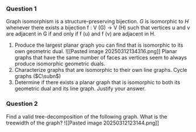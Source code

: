 ### Question 1
Graph isomorphism is a structure-preserving bijection. $G$ is isomorphic to $H$ whenever there exists a bijection f : V (G) → V (H) such that vertices u and v are adjacent in G if and only if f (u) and f (v) are adjacent in H.
1. Produce the largest planar graph you can find that is isomorphic to its own geometric dual.
   ![[Pasted image 20250312134316.png]]
   Planar graphs that have the same number of faces as vertices seem to always produce isomorphic geometric duals.
2. Characterize graphs that are isomorphic to their own line graphs.
   Cycle graphs ($C\subn$)
3. Determine if there exists a planar graph that is isomorphic to both its geometric dual and its line graph. Justify your answer.

### Question 2
Find a valid tree-decomposition of the following graph. What is the treewidth of the
graph?
![[Pasted image 20250312123144.png]]


